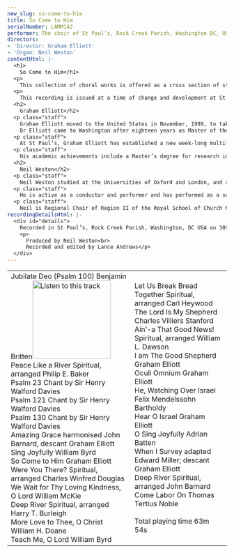 ```yaml
---
new_slug: so-come-to-him
title: So Come to Him
serialNumber: LAMM142
performer: The choir of St Paul’s, Rock Creek Parish, Washington DC, USA
directors:
- 'Director: Graham Elliott'
- 'Organ: Neil Weston'
contentHtml: |-
  <h1>
    So Come to Him</h1>
  <p>
    This collection of choral works is offered as a cross section of styles and traditions, echoing something of the diversity to be found in the city of Washington, and reflected in the life of St Paul’s Episcopal Church. St Paul’s was founded in the reign of Queen Anne, in 1712. In 1719 Colonel John Bradford gave 100 acres of land to serve as a glebe for the support of the church and its minister. The first church was built of wood from the glebe. In 1721 a brick church was begun, and parts of this are incorporated in the eighteenth century building which stands today. Until the Declaration of Independence the church was under the authority of the bishops of London. St Paul’s is not only the oldest church in the District of Columbia; it also provides the oldest cemetery in Washington. Burials of parishioners near the church took place from earliest times, rather in the manner of the typical English village church. In the 1830s the Vestry decided to use part of the glebe to be a public cemetery for the city of Washington, and an Act of Congress in 1840 established the cemetery as a public burial place. It is now a place of pilgrimage for people from all over the world, who come to see the remarkable variety of funerary monuments, and in particular, to visit the renowned Adams memorial. The late 19th century saw significant growth in the parish, so that St Paul’s was one of the major parishes when the new Diocese of Washington was formed in 1896.</p>
  <p>
    This recording is issued at a time of change and development at St Paul’s. The parish has marked its 290th anniversary by identifying a number of developments which will lead to the 300th anniversary in 2012. The fine neo-classical Parish Hall complex is undergoing major renovation and extension. The auditorium will become a fine concert venue for the active artistic life of the city. Plans are well advanced for building new organs in the church and the auditorium. The new facilities will greatly enhance the parish’s potential for growth and outreach into the diverse community which it serves.</p>
  <h2>
    Graham Elliott</h2>
  <p class="staff">
    Graham Elliott moved to the United States in November, 1999, to take up the position as Director of Music at St Paul’s Episcopal Church, Rock Creek Parish. He was born in Wales, and studied, during school days, with Dr Melville Cook at Hereford Cathedral. Following a year at the Royal Academy of Music, in London, he became Organ Student at St George’s Chapel, in Windsor Castle. During this period he regularly played for services attended by the Royal Family, both in St George’s, and in the private chapel in the Great Park.<br>
    Dr Elliott came to Washington after eighteen years as Master of the Music at Chelmsford Cathedral (England). There he established the Choral Foundation with an international reputation. He secured the daily choral services, and helped raise almost $3M to establish choral scholarships and to build the two fine Mander organs. In addition to his cathedral work Dr Elliott founded the annual international arts festival at Chelmsford, and was a professor at the Guildhall School of Music in London. He also lectured and examined in the music department of Anglia University.</p>
  <p class="staff">
    At St Paul’s, Graham Elliott has established a new week-long multifaceted arts festival, centred on the historic church, the large Parish Hall complex, and the extensive grounds of the church. An ambitious program of arts and educational outreach is evolving, making use of the newly renovated buildings.</p>
  <p class="staff">
    His academic achievements include a Master’s degree for research into 19th century British cathedral music. His doctoral research was in the music of Benjamin Britten. His book on the composer, Benjamin Britten: The Spiritual Dimension will shortly be published by Oxford University Press.</p>
  <h2>
    Neil Weston</h2>
  <p class="staff">
    Neil Weston studied at the Universities of Oxford and London, and at the Royal Academy of Music. He also holds diplomas by examination from the Royal College of Music and the Royal College of Organists. For four years, he was Assistant Master of the Music at Chelmsford Cathedral before moving to the United States, where he currently lives and works. He has held positions at two Episcopal churches in the Washington DC area, and is currently Director of Liturgical Music at St Ambrose Roman Catholic Church in Annandale, Virginia.</p>
  <p class="staff">
    He is active as a conductor and performer and has performed as a soloist and continuo player in the Kennedy Center, the National Cathedral, and other major venues in the city. He made his conducting debut in the Kennedy Center Concert Hall in December 2002, when he conducted a choir of 3500 voices performing Handel's Messiah.</p>
  <p class="staff">
    Neil is Regional Chair of Region II of the Royal School of Church Music in North America, Keyboard Artist of the Washington Pro Musica Chamber Orchestra, and Assistant Conductor of the Alexandria Choral Society.</p>
recordingDetailsHtml: |-
  <div id="details">
    Recorded in St Paul’s, Rock Creek Parish, Washington, DC USA on 30th April, 3rd and 4th May 2002 by kind permission of the Rector.
    <p>
      Produced by Neil Weston<br>
      Recorded and edited by Lance Andrews</p>
  </div>
---
```


<table class="tracktable">
  <tbody>
    <tr>
      <td class="column1">
        <span class="trackname">Jubilate Deo (Psalm 100) </span> <span class="composer"> Benjamin Britten</span><a href="cliplinks/jubilate%20.ram"><img alt="Listen to this track" src="/web/20120720022653im_/http://www.lammas.co.uk/images/listen.gif" width="180"></a><br>
        <span class="trackname"> Peace Like a River </span> <span class="composer">Spiritual, arranged Philip E. Baker</span><br>
        <span class="trackname"> Psalm 23 </span> <span class="composer">Chant by Sir Henry Walford Davies</span><br>
        <span class="trackname"> Psalm 121 </span> <span class="composer">Chant by Sir Henry Walford Davies</span><br>
        <span class="trackname"> Psalm 130 </span> <span class="composer">Chant by Sir Henry Walford Davies</span><br>
        <span class="trackname"> Amazing Grace </span> <span class="composer">harmonised John Barnard, descant Graham Elliott</span><br>
        <span class="trackname"> Sing Joyfully </span> <span class="composer">William Byrd</span><br>
        <span class="trackname"> So Come to Him</span><span class="composer"> Graham Elliott</span><br>
        <span class="trackname"> Were You There?</span><span class="composer"> Spiritual, arranged Charles Winfred Douglas</span><br>
        <span class="trackname"> We Wait for Thy Loving Kindness, O Lord</span><span class="composer"> William McKie</span><br>
        <span class="trackname"> Deep River</span><span class="composer"> Spiritual, arranged Harry T. Burleigh</span><br>
        <span class="trackname"> More Love to Thee, O Christ </span> <span class="composer">William H. Doane</span><br>
        <span class="trackname"> Teach Me, O Lord </span> <span class="composer">William Byrd</span>
      </td>
      <td class="column2">
        <span class="trackname">Let Us Break Bread Together </span> <span class="composer"> Spiritual, arranged Carl Heywood</span><br>
        <span class="trackname"> The Lord Is My Shepherd </span> <span class="composer">Charles Villiers Stanford</span><br>
        <span class="trackname"> Ain’-a That Good News!</span><span class="composer"> Spiritual, arranged William L. Dawson</span><br>
        <span class="trackname"> I am The Good Shepherd </span> <span class="composer">Graham Elliott</span><br>
        <span class="trackname"> Oculi Omnium </span> <span class="composer">Graham Elliott</span><br>
        <span class="trackname"> He, Watching Over Israel </span> <span class="composer">Felix Mendelssohn Bartholdy</span><br>
        <span class="trackname"> Hear O Israel </span> <span class="composer">Graham Elliott</span><br>
        <span class="trackname"> O Sing Joyfully </span> <span class="composer">Adrian Batten</span><br>
        <span class="trackname"> When I Survey </span> <span class="composer">adapted Edward Miller; descant Graham Elliott</span><br>
        <span class="trackname"> Deep River </span> <span class="composer">Spiritual, arranged John Barnard</span><br>
        <span class="trackname"> Come Labor On </span> <span class="composer">Thomas Tertius Noble<br>
        </span><br>
        <span id="playingtime">Total playing time 63m 54s</span>
      </td>
    </tr>
  </tbody>
</table>
